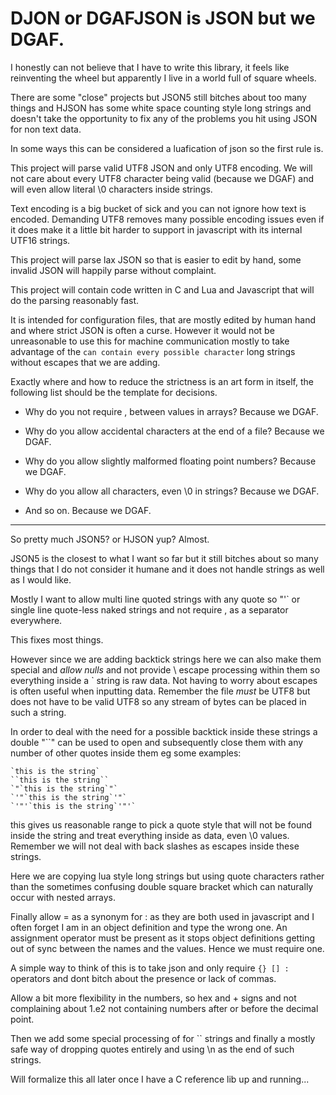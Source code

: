 
DJON or DGAFJSON is JSON but we DGAF.
=====================================

I honestly can not believe that I have to write this library, it feels 
like reinventing the wheel but apparently I live in a world full of 
square wheels.

There are some "close" projects but JSON5 still bitches about too many 
things and HJSON has some white space counting style long strings and 
doesn't take the opportunity to fix any of the problems you hit using 
JSON for non text data.

In some ways this can be considered a luafication of json so the first 
rule is.

This project will parse valid UTF8 JSON and only UTF8 encoding. We will 
not care about every UTF8 character being valid (because we DGAF) and 
will even allow literal \0 characters inside strings.

Text encoding is a big bucket of sick and you can not ignore how text 
is encoded. Demanding UTF8 removes many possible encoding issues even 
if it does make it a little bit harder to support in javascript with 
its internal UTF16 strings.

This project will parse lax JSON so that is easier to edit by hand, 
some invalid JSON will happily parse without complaint.

This project will contain code written in C and Lua and Javascript that 
will do the parsing reasonably fast.

It is intended for configuration files, that are mostly edited by human 
hand and where strict JSON is often a curse. However it would not be 
unreasonable to use this for machine communication mostly to take 
advantage of the ``can contain every possible character`` long strings 
without escapes that we are adding.

Exactly where and how to reduce the strictness is an art form in 
itself, the following list should be the template for decisions.

- Why do you not require , between values in arrays? Because we DGAF.

- Why do you allow accidental characters at the end of a file? Because 
we DGAF.

- Why do you allow slightly malformed floating point numbers? Because 
we DGAF.

- Why do you allow all characters, even \0 in strings? Because we DGAF.

- And so on. Because we DGAF.

---

So pretty much JSON5? or HJSON yup? Almost.

JSON5 is the closest to what I want so far but it still bitches about 
so many things that I do not consider it humane and it does not handle 
strings as well as I would like.

Mostly I want to allow multi line quoted strings with any quote so "'` 
or single line quote-less naked strings and not require , as a 
separator everywhere.

This fixes most things.

However since we are adding backtick strings here we can also make them 
special and *allow nulls* and not provide \ escape processing within 
them so everything inside a ` string is raw data. Not having to worry 
about escapes is often useful when inputting data. Remember the file 
*must* be UTF8 but does not have to be valid UTF8 so any stream of 
bytes can be placed in such a string.

In order to deal with the need for a possible backtick inside these 
strings a double "``" can be used to open and subsequently close them 
with any number of other quotes inside them eg some examples:

	`this is the string`
	``this is the string``
	`"`this is the string`"`
	`'"`this is the string`'"`
	`'"'`this is the string`'"'`

this gives us reasonable range to pick a quote style that will not be 
found inside the string and treat everything inside as data, even \0 
values. Remember we will not deal with back slashes as escapes inside 
these strings.

Here we are copying lua style long strings but using quote characters 
rather than the sometimes confusing double square bracket which can 
naturally occur with nested arrays.

Finally allow = as a synonym for : as they are both used in javascript 
and I often forget I am in an object definition and type the wrong one. 
An assignment operator must be present as it stops object definitions 
getting out of sync between the names and the values. Hence we must 
require one.

A simple way to think of this is to take json and only 
require ` {} [] : ` operators and dont bitch about the presence or lack of 
commas.

Allow a bit more flexibility in the numbers, so hex and + signs and not 
complaining about 1.e2 not containing numbers after or before the 
decimal point.

Then we add some special processing of for `` strings and finally a 
mostly safe way of dropping quotes entirely and using \n as the end of 
such strings.

Will formalize this all later once I have a C reference lib up and 
running...

